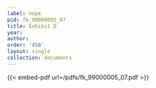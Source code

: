```yaml
---
label: nope
pid: fk_99000005_07
title: Exhibit D
year:
author:
order: '458'
layout: single
collection: documents
---
```



{{< embed-pdf url=/pdfs/fk_99000005_07.pdf >}}